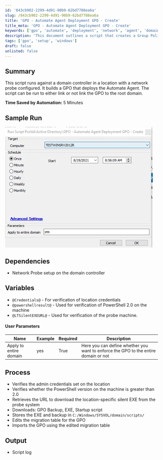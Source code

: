 ```yaml
---
id: '843cb902-2299-4d91-90b9-62bd7788ea6a'
slug: /843cb902-2299-4d91-90b9-62bd7788ea6a
title: 'GPO - Automate Agent Deployment GPO - Create'
title_meta: 'GPO - Automate Agent Deployment GPO - Create'
keywords: ['gpo', 'automate', 'deployment', 'network', 'agent', 'domain', 'probe']
description: 'This document outlines a script that creates a Group Policy Object (GPO) for deploying the Automate Agent on a domain controller with a network probe configured. It details the process, dependencies, user parameters, and expected outputs, aiming to streamline the deployment process.'
tags: ['gpo', 'setup', 'windows']
draft: false
unlisted: false
---
```


## Summary

This script runs against a domain controller in a location with a network probe configured. It builds a GPO that deploys the Automate Agent. The script can be run to either link or not link the GPO to the root domain.

**Time Saved by Automation:** 5 Minutes

## Sample Run

![Sample Run](../../../static/img/docs/843cb902-2299-4d91-90b9-62bd7788ea6a/image_1.webp)

## Dependencies

- Network Probe setup on the domain controller

## Variables

- `@Credentials@` - For verification of location credentials
- `@powershellresult@` - Used for verification of PowerShell 2.0 on the machine
- `@LTSilentEXEURL@` - Used for verification of the probe machine.

#### User Parameters

| Name                    | Example | Required | Description                                                                 |
|-------------------------|---------|----------|-----------------------------------------------------------------------------|
| Apply to entire domain  | yes     | True     | Here you can define whether you want to enforce the GPO to the entire domain or not |

## Process

- Verifies the admin credentials set on the location
- Verifies whether the PowerShell version on the machine is greater than 2.0
- Retrieves the URL to download the location-specific silent EXE from the probe system
- Downloads: GPO Backup, EXE, Startup script
- Stores the EXE and backup in `C:/Windows/SYSVOL/domain/scripts/`
- Edits the migration table for the GPO
- Imports the GPO using the edited migration table

## Output

- Script log